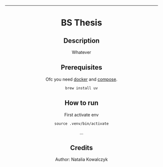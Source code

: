 ______________________________________________________________________

<div align="center">

# BS Thesis

## Description

Whatever

## Prerequisites
Ofc you need [docker](https://docs.docker.com/engine/install/) and [compose](https://docs.docker.com/compose/install/).

```
brew install uv
```

## How to run

First activate env

```
source .venv/bin/activate
```

...

## Credits

Author: Natalia Kowalczyk
